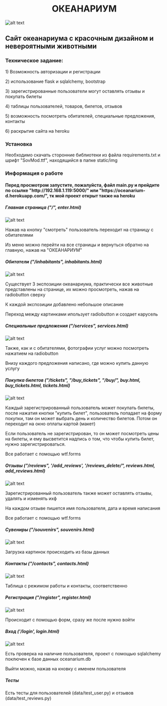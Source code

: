<h1 align="center">ОКЕАНАРИУМ</h1>

![alt text](static/img/intro.png)
<h2>Сайт океанариума с красочным дизайном и невероятными
животными</h2>
<h3>Техническое задание:</h3>
<p>1) Возможность авторизации и регистрации</p>
<p>2) использование flask и sqlalchemy, bootstrap</p>
<p>3) зарегистрированные пользователи могут оставлять отзывы и покупать билеты</p>
<p>4) таблицы пользователей, товаров, билетов, отзывов</p>
<p>5) возможность посмотреть обитателей, специальные предложения, контакты</p>
<p>6) раскрытие сайта на heroku</p>
<h3>Установка</h3>
<p>Необходимо скачать сторонние библиотеки из файла requirements.txt и шрифт "SovMod.ttf", находящийся в папке 
static/img</p>
<h3>Информация о работе</h3>
<h4>Перед просмотром запустите, пожалуйста, файл main.py и прейдите 
по ссылке "http://192.168.1.119:5000/" или "https://oceanarium-d.herokuapp.com/", тк 
мой проект открыт также на heroku</h4>
<h5>Главная страница ("/", enter.html)</h5>

![alt text](static/img/intro.png)
<p>Нажав на кнопку "смотреть" пользователь переходит на страницу с обитателями</p>
<p>Из меню можно перейти на все страницы и вернуться обратно на главную, 
нажав на "ОКЕАНАРИУМ"</p>
<h5>Обитатели ("/inhabitants", inhabitants.html)</h5>

![alt text](static/img/inhabitants.png)
<p>Существует 3 экспозиции океанариума, практически все животные
представлены на странице, их можно просмотреть, нажав на radiobutton сверху</p>
<p>К каждой экспозиции добавлено небольшое описание</p>
<p>Переход между картинками ипользует radiobutton и создает карусель</p>
<h5>Специальные предложения ("/services", services.html)</h5>

![alt text](static/img/services.png)
<p>Также, как и с обитателями, фотографии услуг можно посмотреть нажатием на radiobutton</p>
<p>Внизу каждого предложения написано, где можно купить данную услугу</p>
<h5>Покупка билетов ("/tickets", "/buy_tickets", "/buy/", buy.html, buy_tickets.html, tickets.html)</h5>

![alt text](static/img/tickets.png)
<p>Каждый зарегистрированный пользователь может покупать билеты, 
после нажатия кнопки "купить билет", пользователь попадает на форму покупки, там он может выбрать день и
количество билетов. Потом он переходит на окно оплаты картой (макет)</p>
<p>Если пользователь не зарегистрирован, то он может посмотреть цены на билеты, и ему высветится
надпись о том, что чтобы купить билет, нужно зарегистрироваться.</p>
<p>Все работает с помощью wtf.forms</p>
<h5>Отзывы ("/reviews", '/add_reviews', '/reviews_delete/", reviews.html, add_reviews.html)</h5>

![alt text](static/img/reviews.png)
<p>Зарегистрированный пользователь также может оставлять отзывы, удалять и изменять ихф</p>
<p>На каждом отзыве пишется имя пользователя, дата и время написания</p>
<p>Все работает с помощью wtf.forms</p>
<h5>Сувениры ("/souvenirs", souvenirs.html)</h5>

![alt text](static/img/souvenirs.png)
<p>Загрузка картинок происходить из базы данных</p>
<h5>Контакты ("/contacts", contacts.html)</h5>

![alt text](static/img/contacts.png)
<p>Таблица с режимом работы и контакты, соответственно</p>
<h5>Регистрация ("/register", register.html)</h5>

![alt text](static/img/register.png)
<p>Происходит с помощью форм, сразу же после нужно войти</p>
<h5>Вход ('/login', login.html)</h5>

![alt text](static/img/login.png)
<p>Есть проверка на наличие пользователя, проект с помощью sqlalchemy 
поключен к базе данных oceanarium.db</p>

<p>Выйти можно, нажав на кновку с именем пользователя</p>

<h5>Тесты</h5>
<p>Есть тесты для пользователей (data/test_user.py) и отзывов (data/test_reviews.py)</p>
